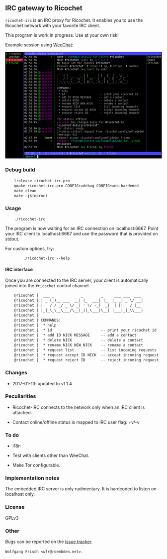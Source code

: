 ## IRC gateway to Ricochet

`ricochet-irc` is an IRC proxy for Ricochet. It enables you to use the Ricochet network with your favorite IRC client.

This program is work in progress. Use at your own risk!

Example session using [WeeChat](https://weechat.org/):

![ricochet-irc screenshot](doc/irc/ricochet-irc.png)

### Debug build

```
	lrelease ricochet-irc.pro
	qmake ricochet-irc.pro CONFIG+=debug CONFIG+=no-hardened
	make clean
	make -j$(nproc)
```

### Usage
```
    ./ricochet-irc
```
The program is now waiting for an IRC connection on localhost:6667.
Point your IRC client to localhost:6667 and use the password that is provided on stdout.

For custom options, try:
```
        ./ricochet-irc --help
```

#### IRC interface
Once you are connected to the IRC server, your client is automatically joined into the `#ricochet` control channel.

```
    @ricochet |  ___ _            _        _     ___ ___  ___
    @ricochet | | _ (_)__ ___  __| |_  ___| |_  |_ _| _ \/ __|
    @ricochet | |   / / _/ _ \/ _| ' \/ -_)  _|  | ||   / (__
    @ricochet | |_|_\_\__\___/\__|_||_\___|\__| |___|_|_\\___|
    @ricochet |
    @ricochet | COMMANDS:
    @ricochet |  * help
    @ricochet |  * id                      -- print your ricochet id
    @ricochet |  * add ID NICK MESSAGE     -- add a contact
    @ricochet |  * delete NICK             -- delete a contact
    @ricochet |  * rename NICK NEW_NICK    -- rename a contact
    @ricochet |  * request list            -- list incoming requests
    @ricochet |  * request accept ID NICK  -- accept incoming request
    @ricochet |  * request reject ID       -- reject incoming request
```

### Changes
 * 2017-01-13: updated to v1.1.4


### Peculiarities

 * Ricochet-IRC connects to the network only when an IRC client is attached.

 * Contact online/offline status is mapped to IRC user flag: +v/-v
 

### To do
 * i18n

 * Test with clients other than WeeChat.

 * Make Tor configurable.


### Implementation notes

The embedded IRC server is only rudimentary. It is hardcoded to listen on localhost only.

### License
GPLv3

### Other
Bugs can be reported on the [issue tracker](https://github.com/wfr/ricochet-irc/issues).

`Wolfgang Frisch <wfr@roembden.net>`.
